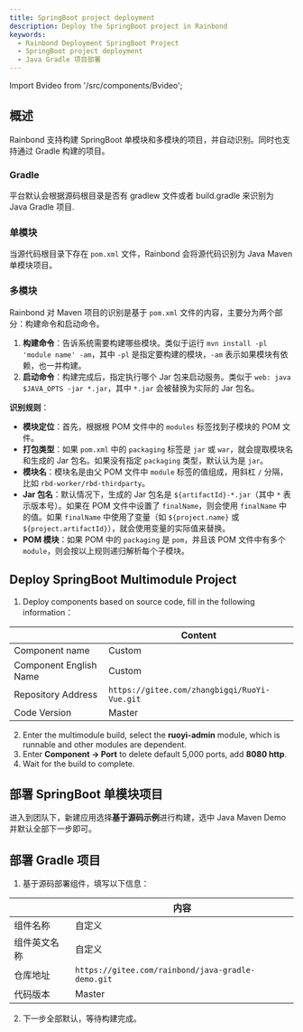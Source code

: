 ```yaml
---
title: SpringBoot project deployment
description: Deploy the SpringBoot project in Rainbond
keywords:
  - Rainbond Deployment SpringBoot Project
  - SpringBoot project deployment
  - Java Gradle 项目部署
---
```


Import Bvideo from '/src/components/Bvideo';

<Bvideo src="//player.bilibili.com/player.html?aid=820892498&bvid=BV1334y1f76U&cid=983036584&page=5" />

## 概述

Rainbond 支持构建 SpringBoot 单模块和多模块的项目，并自动识别。同时也支持通过 Gradle 构建的项目。

### Gradle

平台默认会根据源码根目录是否有 gradlew 文件或者 build.gradle 来识别为 Java Gradle 项目.

### 单模块

当源代码根目录下存在 `pom.xml` 文件，Rainbond 会将源代码识别为 Java Maven 单模块项目。

### 多模块

Rainbond 对 Maven 项目的识别是基于 `pom.xml` 文件的内容，主要分为两个部分：构建命令和启动命令。

1. **构建命令**：告诉系统需要构建哪些模块。类似于运行 `mvn install -pl 'module name' -am`，其中 `-pl` 是指定要构建的模块，`-am` 表示如果模块有依赖，也一并构建。
2. **启动命令**：构建完成后，指定执行哪个 Jar 包来启动服务。类似于 `web: java $JAVA_OPTS -jar *.jar`，其中 `*.jar` 会被替换为实际的 Jar 包名。

**识别规则**：

- **模块定位**：首先，根据根 POM 文件中的 `modules` 标签找到子模块的 POM 文件。
- **打包类型**：如果 `pom.xml` 中的 `packaging` 标签是 `jar` 或 `war`，就会提取模块名和生成的 Jar 包名。如果没有指定 `packaging` 类型，默认认为是 `jar`。
- **模块名**：模块名是由父 POM 文件中 `module` 标签的值组成，用斜杠 `/` 分隔，比如 `rbd-worker/rbd-thirdparty`。
- **Jar 包名**：默认情况下，生成的 Jar 包名是 `${artifactId}-*.jar`（其中 `*` 表示版本号）。如果在 POM 文件中设置了 `finalName`，则会使用 `finalName` 中的值。如果 `finalName` 中使用了变量（如 `${project.name}` 或 `${project.artifactId}`），就会使用变量的实际值来替换。
- **POM 模块**：如果 POM 中的 `packaging` 是 `pom`，并且该 POM 文件中有多个 `module`，则会按以上规则递归解析每个子模块。

## Deploy SpringBoot Multimodule Project

1. Deploy components based on source code, fill in the following information：

|                        | Content                                      |
| ---------------------- | -------------------------------------------- |
| Component name         | Custom                                       |
| Component English Name | Custom                                       |
| Repository Address     | `https://gitee.com/zhangbigqi/RuoYi-Vue.git` |
| Code Version           | Master                                       |

2. Enter the multimodule build, select the **ruoyi-admin** module, which is runnable and other modules are dependent.
3. Enter **Component -> Port** to delete default 5,000 ports, add **8080 http**.
4. Wait for the build to complete.

## 部署 SpringBoot 单模块项目

进入到团队下，新建应用选择**基于源码示例**进行构建，选中 Java Maven Demo 并默认全部下一步即可。

## 部署 Gradle 项目

1. 基于源码部署组件，填写以下信息：

|        | 内容                                                |
| ------ | ------------------------------------------------- |
| 组件名称   | 自定义                                               |
| 组件英文名称 | 自定义                                               |
| 仓库地址   | `https://gitee.com/rainbond/java-gradle-demo.git` |
| 代码版本   | Master                                            |

2. 下一步全部默认，等待构建完成。
